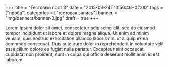 +++
title = "Тестовый пост 3"
date = "2015-03-24T13:50:46+02:00"
tags = ["проба"]
categories = ["тестовая запись"]
banner = "img/banners/banner-3.jpg"
draft = true
+++

Lorem ipsum dolor sit amet, consectetur adipiscing elit, sed do eiusmod tempor incididunt ut labore et dolore magna aliqua. Ut enim ad minim veniam, quis nostrud exercitation ullamco laboris nisi ut aliquip ex ea commodo consequat. Duis aute irure dolor in reprehenderit in voluptate velit esse cillum dolore eu fugiat nulla pariatur. Excepteur sint occaecat cupidatat non proident, sunt in culpa qui officia deserunt mollit anim id est laborum.